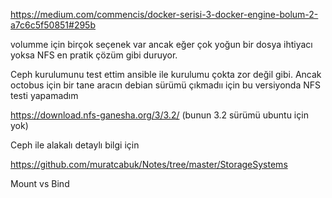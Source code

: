 https://medium.com/commencis/docker-serisi-3-docker-engine-bolum-2-a7c6c5f50851#295b


volumme için birçok seçenek var ancak eğer çok yoğun bir dosya ihtiyacı yoksa NFS en pratik çözüm gibi duruyor.

Ceph kurulumunu test ettim ansible ile kurulumu çokta zor değil gibi. Ancak octobus için bir tane aracın debian sürümü çıkmadıı için bu versiyonda NFS testi yapamadım

https://download.nfs-ganesha.org/3/3.2/ (bunun 3.2 sürümü ubuntu için yok)


Ceph ile alakalı detaylı bilgi için

https://github.com/muratcabuk/Notes/tree/master/StorageSystems


Mount vs Bind



